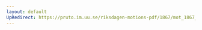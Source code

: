 ```yaml
---
layout: default
UpRedirect: https://pruto.im.uu.se/riksdagen-motions-pdf/1867/mot_1867__fk__42/mot_1867__fk__42-001.pdf
---
```

